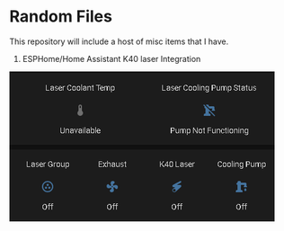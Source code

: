 # Random Files

This repository will include a host of misc items that I have.

1. ESPHome/Home Assistant K40 laser Integration

<img src="Screenshot 2021-11-24 210345.png"/>
